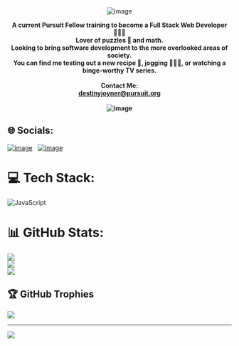 
 <br><p align="center">![image](https://user-images.githubusercontent.com/107226235/176044545-500f641a-a0d7-4543-b101-6b3919b63262.png)</p>
**<p align="center"> A current Pursuit Fellow training to become a Full Stack Web Developer 👩🏽‍💻 <br>Lover of puzzles 🧩 and math.<br>Looking to bring software development to the more overlooked areas of society.<br>You can find me testing out a new recipe 🥘, jogging 🏃🏽‍♀️, or watching a binge-worthy TV series.  <br><br>Contact Me:<br> <a href=mailto:destinyjoyner@pursuit.org>destinyjoyner@pursuit.org</a><br><br> ![image](https://user-images.githubusercontent.com/107226235/176570980-f5d6b424-38dc-4168-b909-85a0517d02db.png)</p>**

## 🌐 Socials:
[![image](https://user-images.githubusercontent.com/107226235/176050156-32a50da1-26e7-4d11-9eb7-3e8d89d4dd48.png)](https://www.linkedin.com/in/destiny-joyner-934846243) &nbsp;&nbsp;[![image](https://user-images.githubusercontent.com/107226235/176053717-8202345d-ef6a-4f5b-ae96-53c14f1db628.png)](https://www.codewars.com/users/JoyNERDestiny)
 

# 💻 Tech Stack:
![JavaScript](https://img.shields.io/badge/javascript-%23323330.svg?style=for-the-badge&logo=javascript&logoColor=%23F7DF1E)
# 📊 GitHub Stats:
![](https://github-readme-stats.vercel.app/api?username=DestinyJoyner&theme=slateorange&hide_border=false&include_all_commits=false&count_private=false)<br/>
![](https://github-readme-streak-stats.herokuapp.com/?user=DestinyJoyner&theme=slateorange&hide_border=false)<br/>
![](https://github-readme-stats.vercel.app/api/top-langs/?username=DestinyJoyner&theme=slateorange&hide_border=false&include_all_commits=false&count_private=false&layout=compact)

## 🏆 GitHub Trophies
![](https://github-profile-trophy.vercel.app/?username=DestinyJoyner&theme=onedark&no-frame=false&no-bg=true&margin-w=4)

---
[![](https://visitcount.itsvg.in/api?id=DestinyJoyner&icon=8&color=7)](https://visitcount.itsvg.in)
